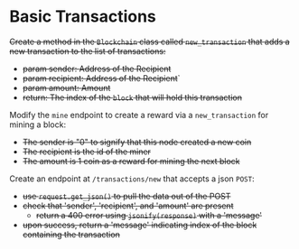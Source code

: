 # Basic Transactions

~~Create a method in the `Blockchain` class called `new_transaction` that adds a new transaction to the list of transactions:~~

- ~~param sender: <str> Address of the Recipient~~
- ~~param recipient: <str> Address of the Recipient~~`
- ~~param amount: <int> Amount~~
- ~~return: <int> The index of the `block` that will hold this transaction~~

Modify the `mine` endpoint to create a reward via a `new_transaction`
for mining a block:

- ~~The sender is "0" to signify that this node created a new coin~~
- ~~The recipient is the id of the miner~~
- ~~The amount is 1 coin as a reward for mining the next block~~

Create an endpoint at `/transactions/new` that accepts a json `POST`:

- ~~use `request.get_json()` to pull the data out of the POST~~
- ~~check that 'sender', 'recipient', and 'amount' are present~~
  - ~~return a 400 error using `jsonify(response)` with a 'message'~~
- ~~upon success, return a 'message' indicating index of the block
  containing the transaction~~
